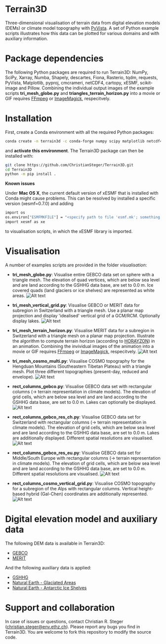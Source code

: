 # Terrain3D
Three-dimensional visualisation of terrain data from digital elevation models (DEMs) or climate model topography with [PyVista](https://docs.pyvista.org). A set of Python example scripts illustrates how this data can be plotted for various domains and with auxiliary information.

# Package dependencies

The following Python packages are required to run Terrain3D: NumPy, SciPy, Xarray, Numba, Shapely, descartes, Fiona, Rasterio, tqdm, requests, PyVista, Matplotlib, pyproj, cmcrameri, netCDF4, cartopy, xESMF, scikit-image and Pillow.
Combining the individual output images of the example scripts **tri_mesh_globe.py** and **triangles_terrain_horizon.py** into a movie or GIF requires [FFmpeg](https://ffmpeg.org) or [ImageMagick](https://imagemagick.org/index.php), respecitvely.

# Installation

First, create a Conda environment with all the required Python packages:

```bash
conda create -n terrain3d -c conda-forge numpy scipy matplotlib netcdf4 shapely xarray pyproj cartopy rasterio descartes fiona scikit-image numba xesmf cmcrameri tqdm requests pyvista pillow
```

and **activate this environment**. The Terrain3D package can then be installed with:

```bash
git clone https://github.com/ChristianSteger/Terrain3D.git
cd Terrain3D
python -m pip install .
```

**Known issues**

Under **Mac OS X**, the current default version of xESMF that is installed with Conda might cause problems. This can be resolved by installed a specific version (xesmf=0.7.0) and adding

```bash
import os
os.environ["ESMFMKFILE"] = "<specify path to file 'esmf.mk'; something like ../miniconda3/envs/terrain3d/lib/esmf.mk>"
import xesmf as xe
```

to visualisation scripts, in which the xESMF library is imported.

# Visualisation

A number of examples scripts are provided in the folder *visualisation*:

- **tri_mesh_globe.py**: Visualise entire GEBCO data set on sphere with a triangle mesh. The elevation of quad vertices, which are below sea level and are land according to the GSHHG data base, are set to 0.0 m. Ice covered quads (land glaciers or ice shelves) are represented as white areas.
![Alt text](https://github.com/ChristianSteger/Media/blob/master/Terrain3D/Tri_mesh_globe.png?raw=true "Output from tri_mesh_globe.py")

- **tri_mesh_vertical_grid.py**: Visualise GEBCO or MERIT data for subregion in Switzerland with a triangle mesh. Use a planar map projection and display 'idealised' vertical grid of a GCM/RCM. Optionally display lakes.
![Alt text](https://github.com/ChristianSteger/Media/blob/master/Terrain3D/Tri_mesh_vertical_grid.png?raw=true "Output from tri_mesh_vertical_grid.py")

- **tri_mesh_terrain_horizon.py**: Visualise MERIT data for a subregion in Switzerland with a triangle mesh on a planar map projection. Illustrate the algorithm to compute terrain horizon (according to [HORAYZON](https://doi.org/10.5194/gmd-15-6817-2022)) in an animation. Combining the invividual images of the animation into a movie or GIF requires [FFmpeg](https://ffmpeg.org) or [ImageMagick](https://imagemagick.org/index.php), respecitvely.
![Alt text](https://github.com/ChristianSteger/Media/blob/master/Terrain3D/Tri_mesh_terrain_horizon.gif?raw=true "Output from tri_mesh_terrain_horizon.py")

- **tri_mesh_cosmo_multi.py**: Visualise COSMO topography for the Hengduan Mountains (Southeastern Tibetan Plateau) with a triangle mesh. Plot three different topographies (present-day, reduced and envelope).
![Alt text](https://github.com/ChristianSteger/Media/blob/master/Terrain3D/Tri_mesh_cosmo_multi.png?raw=true "Output from tri_mesh_cosmo_multi.py")

- **rect_columns_gebco.py**: Visualise GEBCO data set with rectangular columns (&rarr; terrain representation in climate models). The elevation of grid cells, which are below sea level and are land according to the GSHHG data base, are set to 0.0 m. Lakes can optionally be displayed.
![Alt text](https://github.com/ChristianSteger/Media/blob/master/Terrain3D/Rect_columns_gebco.png?raw=true "Output from rect_columns_gebco.py")

- **rect_columns_gebco_res_ch.py**: Visualise GEBCO data set for Switzerland with rectangular columns (&rarr; terrain representation in climate models). The elevation of grid cells, which are below sea level and are land according to the GSHHG data base, are set to 0.0 m. Lakes are additionally displayed. Different spatial resolutions are visualised.
![Alt text](https://github.com/ChristianSteger/Media/blob/master/Terrain3D/Rect_columns_gebco_res_ch.png?raw=true "Output from rect_columns_gebco_res_ch.py")

- **rect_columns_gebco_res_eu.py**: Visualise GEBCO data set for Middle/South Europe with rectangular columns (&rarr; terrain representation in climate models). The elevation of grid cells, which are below sea level and are land according to the GSHHG data base, are set to 0.0 m. Different spatial resolutions are visualised.
![Alt text](https://github.com/ChristianSteger/Media/blob/master/Terrain3D/Rect_columns_gebco_res_eu.png?raw=true "Output from rect_columns_gebco_res_eu.py")

- **rect_columns_cosmo_vertical_grid.py**: Visualise COSMO topography for a subregion of the Alps with rectangular columns. Vertical height-based hybrid (Gal-Chen) coordinates are additionally represented.
![Alt text](https://github.com/ChristianSteger/Media/blob/master/Terrain3D/Rect_columns_cosmo_vertical_grid.png?raw=true "Output from rect_columns_cosmo_vertical_grid.py")

# Digital elevation model and auxiliary data

The following DEM data is available in Terrain3D:

- [GEBCO](https://www.gebco.net/data_and_products/gridded_bathymetry_data/)
- [MERIT](http://hydro.iis.u-tokyo.ac.jp/~yamadai/MERIT_DEM/)

And the following auxiliary data is applied:

- [GSHHG](https://www.soest.hawaii.edu/pwessel/gshhg/)
- [Natural Earth - Glaciated Areas](https://www.naturalearthdata.com/downloads/10m-physical-vectors/10m-glaciated-areas/)
- [Natural Earth - Antarctic Ice Shelves](https://www.naturalearthdata.com/downloads/50m-physical-vectors/50m-antarctic-ice-shelves/)

# Support and collaboration

In case of issues or questions, contact Christian R. Steger (christian.steger@env.ethz.ch). Please report any bugs you find in Terrain3D. You are welcome to fork this repository to modify the source code.